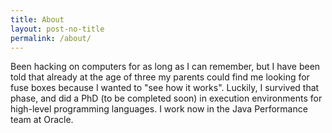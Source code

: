 ```yaml
---
title: About
layout: post-no-title
permalink: /about/
---
```


Been hacking on computers for as long as I can remember, but I have been told that already at the age of three my parents could find me looking for fuse boxes because I wanted to "see how it works". Luckily, I survived that phase, and did a PhD (to be completed soon) in execution environments for high-level programming languages. I work now in the Java Performance team at Oracle.

